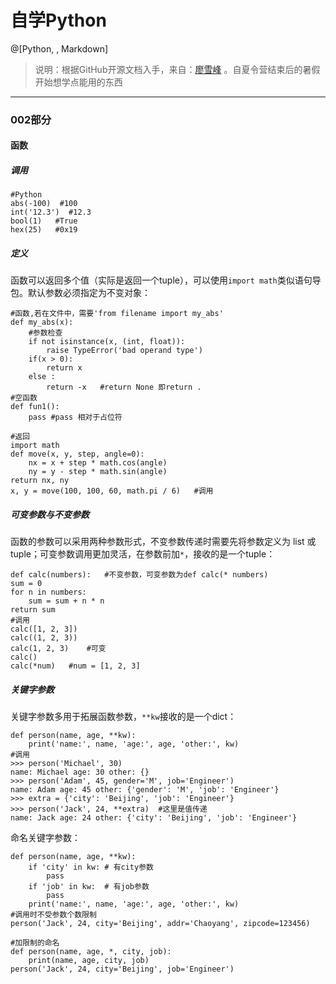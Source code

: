 # 自学Python

@[Python, , Markdown]

>说明：根据GitHub开源文档入手，来自：[廖雪峰](https://www.liaoxuefeng.com/wiki/0014316089557264a6b348958f449949df42a6d3a2e542c000) 。自夏令营结束后的暑假开始想学点能用的东西
 
 --------------------------------
### 002部分
####  函数
#####    调用
	
    #Python
    abs(-100)  #100
    int('12.3')  #12.3
    bool(1)   #True
    hex(25)   #0x19
    
#####     定义
函数可以返回多个值（实际是返回一个tuple），可以使用`import math`类似语句导包。默认参数必须指定为不变对象：

    #函数,若在文件中，需要'from filename import my_abs'
    def my_abs(x):
	    #参数检查
	    if not isinstance(x, (int, float)):
	        raise TypeError('bad operand type')
	    if(x > 0):
		    return x
		else :
			return -x   #return None 即return .
	#空函数
	def fun1():
		pass #pass 相对于占位符	
		
	#返回
	import math
	def move(x, y, step, angle=0):
	    nx = x + step * math.cos(angle)
	    ny = y - step * math.sin(angle)
    return nx, ny
    x, y = move(100, 100, 60, math.pi / 6)   #调用
   
#####   可变参数与不变参数
函数的参数可以采用两种参数形式，不变参数传递时需要先将参数定义为 list 或 tuple；可变参数调用更加灵活，在参数前加`*`，接收的是一个tuple：

    def calc(numbers):   #不变参数，可变参数为def calc(* numbers)
    sum = 0
    for n in numbers:
        sum = sum + n * n
    return sum
    #调用
    calc([1, 2, 3])
    calc((1, 2, 3))
    calc(1, 2, 3)    #可变
    calc()
    calc(*num)   #num = [1, 2, 3]

##### 	关键字参数
关键字参数多用于拓展函数参数，`**kw`接收的是一个dict：

    def person(name, age, **kw):
	    print('name:', name, 'age:', age, 'other:', kw)
	#调用
	>>> person('Michael', 30)
	name: Michael age: 30 other: {}
	>>> person('Adam', 45, gender='M', job='Engineer')
	name: Adam age: 45 other: {'gender': 'M', 'job': 'Engineer'}
	>>> extra = {'city': 'Beijing', 'job': 'Engineer'}
	>>> person('Jack', 24, **extra)  #这里是值传递
	name: Jack age: 24 other: {'city': 'Beijing', 'job': 'Engineer'}
命名关键字参数：

    def person(name, age, **kw):
	    if 'city' in kw: # 有city参数
	        pass
	    if 'job' in kw:  # 有job参数
	        pass
		print('name:', name, 'age:', age, 'other:', kw)
	#调用时不受参数个数限制
	person('Jack', 24, city='Beijing', addr='Chaoyang', zipcode=123456)
    
    #加限制的命名
    def person(name, age, *, city, job):
	    print(name, age, city, job)
	person('Jack', 24, city='Beijing', job='Engineer')
	